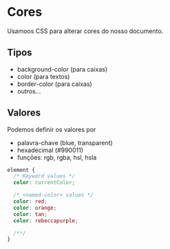 # Cores

Usamoos CSS para alterar cores do nosso documento.

## Tipos

- background-color (para caixas)
- color (para textos)
- border-color (para caixas)
- outros...

## Valores

Podemos definir os valores por

- palavra-chave (blue, transparent)
- hexadecimal (#990011)
- funções: rgb, rgba, hsl, hsla

```css
element {
  /* Keyword values */
  color: currentColor;

  /* <named-color> values */
  color: red;
  color: orange;
  color: tan;
  color: rebeccapurple;

  /**/
}
```
